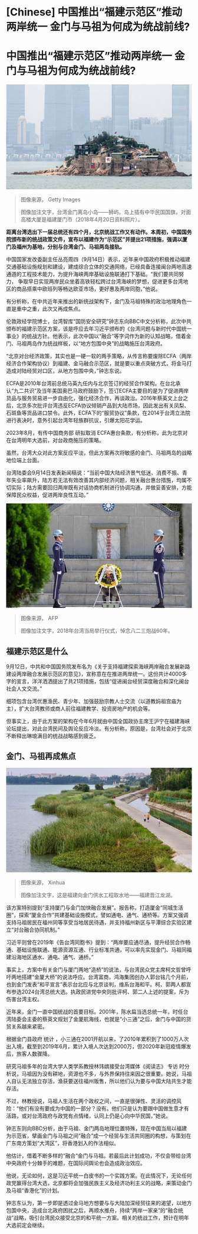 # [Chinese] 中国推出“福建示范区”推动两岸统一 金门与马祖为何成为统战前线?

#  中国推出“福建示范区”推动两岸统一 金门与马祖为何成为统战前线?


![台湾金门离岛小岛——狮屿。岛上插有中华民国国旗，对面高楼大厦是福建厦门市（2018年4月20日资料照片）。](_131019743_gettyimages-949089234.jpg)

> 图像来源，  Getty Images
>
> 图像加注文字，台湾金门离岛小岛——狮屿。岛上插有中华民国国旗，对面高楼大厦是福建厦门市（2018年4月20日资料照片）。

**距离台湾选出下一届总统还有四个月，北京统战工作又有动作。本周初，中国国务院颁布新的统战政策文件，宣布以福建作为“示范区”并提出21项措施，强调以厦门及福州为基地，分别与台湾金门、马祖两岛接轨。**

中国国家发改委副主任丛亮周四（9月14日）表示，近年来中国政府积极推动福建交通基础设施规划和建设，建成综合立体的交通网络，已经具备连接闽台两地高速通道的工程技术能力，为提升海峡两岸基础设施联通打下基础。“我们要共同努力， 争取早日实现两岸民众坐着高铁轻松跨过台湾海峡的梦想，促进更多台湾地区的商品搭乘中欧班列等畅达欧亚市场，更好惠及两岸同胞，”他说。

有分析称，在中共近年来推出的新统战架构下，金门及马祖特殊的政治地理角色一直是重中之重，此次又再成焦点。

伦敦政经学院博士，台湾智库“国防安全研究”钟志东向BBC中文分析称，此次中共颁布的福建示范区方案，该是呼应去年习近平颁布的《台湾问题与新时代中国统一事业》的统战方针。他表示，此次中国以“融合”等字词作为新的认知战略，借着金门、马祖两岛作为统战样板，以“地方包围中央”的战略施压台湾政府。

“北京对台经济政策，其实也是一硬一软的两手策略，从传言称要废除ECFA（两岸经济合作架构协议）到福建、金马融合示范区，就是要以重点突破方式，将金马打造成对陆经贸对口区，从地方包围中央，”钟志东说。

ECFA是2010年台湾前总统马英九任内与北京签订的经贸合作架构。在台北承认“九二共识”及当年美国奥巴马政府鼓励下，签订ECFA主要目的是为了促进两岸货品与服务贸易进一步自由化，强化经济合作，再谈政治。2016年蔡英文上台之后，北京多次批评台湾违反ECFA协议倾销产品到大陆市场，因此发出有关凤梨、石斑鱼等货品进口禁令。此外，ECFA下的“服贸协议”条款，在2014于台湾立法院进行表决时，意外引起台湾年轻族群抗议，引爆太阳花学运。

2023年8月，有传中国商务部 研拟取消  ECFA惠台条款，有分析称，此为北京对在台湾明年大选前，对台政商施压的策略。

虽然，台湾大众对此方案反应平淡，但此方案再次将敏感的金门、马祖两岛的战略地位端上台面。

台湾陆委会9月14日发表新闻稿说：“当前中国大陆经济景气低迷、消费不振、青年失业率飙升，陆方若无法有效改善其内部经济问题，相关融台惠台措施，均属不切实际；陆方需要回归两岸既有对话协商机制进行协调沟通，并做妥善安排，方能保障民众权益，促进两岸良性互动。”

![台湾当局举行仪式，悼念八二三炮战60年。](_131019746_d1256b47-7f6a-47a2-86e2-4073b416391d.jpg)

> 图像来源，  AFP
>
> 图像加注文字，2018年台湾当局举行仪式，悼念八二三炮战60年。

##  福建示范区是什么

9月12日，中共和中国国务院发布名为《关于支持福建探索海峡两岸融合发展新路建设两岸融合发展示范区的意见》，宣称意在在推进两岸统一。这份共计4000多字的宣言，洋洋洒洒提出了共21项措施，包括“促进闽台经贸深度融合和深化闽台社会人文交流。”

细项包含台湾优惠渔民、青少年、加强鼓励宗教人士交流（以道教妈祖宫庙为主），扩大台湾教师或商人前往福建教学、投资房地产的机会等。

但事实上，由于此方案的架构在今年6月就由中国全国政协主席王沪宁在福建海峡论坛提出，对此台湾民间及舆论反应冷淡。有分析称，原因是，台湾社会对于北京不断释出琳琅满目的统战战略感到疲乏。

##  金门、马祖再成焦点

![这是福建向金门供水工程取水地——福建晋江龙湖。](_131019745_xxjpsgc001308_20180805_tppfn0a001.jpg)

> 图像来源，  Xinhua
>
> 图像加注文字，这是福建向金门供水工程取水地——福建晋江龙湖。

该方案特别提到“支持厦门与金门加快融合发展”。报告称，打造厦金“同城生活圈”，探索“厦金合作”共建基础设施模式，譬如通电、通气、通桥等。方案又强调支持马祖居民在福州同等享受当地居民待遇，并支持福州新区与平潭综合实验区建立“对台融合协同机制。”

习近平则曾在2019年《告台湾同胞书》提到：“两岸要应通尽通，提升经贸合作畅通、基础设施联通、能源资源互通、行业标准共通，可以率先实现金门、马祖同福建沿海地区通水、通电、通气、通桥。”

事实上，方案中有关金门与厦门两地“造桥”的说法，与台湾民众党主席柯文哲曾呼吁两地搭建“金厦大桥”的说法呼应。台湾富商，鸿海集团创办人郭台铭几个月前，也到金门发表“和平宣言”表示台北应与北京谈判，维系台海和平。柯、郭两人都宣布参选2024台湾总统大选。执政民进党中央则批评柯、郭二人上述的提案，斥为伤害台湾主权。

近年来，金门一直中国统战的首要目标。2001年，陈水扁当选总统一年，时任台湾陆委会主委的蔡英文规划了金厦航海线，也就是“小三通”之后，金门与中国的货贸关系越来紧密。

根据金门县政府 统计  ，小三通在2001开航以来，了2010年累积到了1000万人次出入境，截至到2019年6月，累计入境人次达到2000万，但2020年新冠疫情爆发后，旅客人数骤降。

研究马祖多年的台湾大学人类学系教授林玮嫔接受台湾媒体《阅读志》 专访  时分析说，马祖因为没有耕地，资源也不多，与外界保持往来因之很重要。她说，马祖人自认无法独立存活，渔获要送往福州贩售，所以他们认为要与中国大陆共生才能存活。

不过，林教授说，马祖人生活在两个政权之间，一直是很弹性、灵活的调控风险：“他们有没有要成为中国的一部分？没有。他们只是认为要跟中国做生意才有活路，或对台湾政府与政党有点情绪，认同上仍是心向中华民国，”她说。


钟志东则向BBC分析，由于马祖、金门两岛地理位置特殊，现在中国当局以福建为示范省，擘画金门与马祖之间“融合”成一个经贸与生活共同圈的构想，与策划在广东南方策划“大湾区”，将香港划入的作法相似。

他估计，借着不断多样的“融合”金门与马祖。若最后此计划成功，不仅会带给台湾中央政府十分棘手的难题，在国际间舆论也会造成政治效应。

他说，无论如何，这是习近平统一白皮书的一个实践方案。在此情况下，无论任何政党赢得台湾大选，北京都将会加强民族主义及经济功利主义的战略，来策动金门及马祖“香港化”的计划。

钟志东认为，第一步即是透过金马地方想要与与大陆加深经贸往来的渴望，以地方包围中央，造成台北政府困扰之后，再顺水推舟，持续“两岸一家亲”的“融合统战”战略，吸引台湾民众接受北京的和平统一方案。相关的统战工作，预计在明年大选前定会继续。


